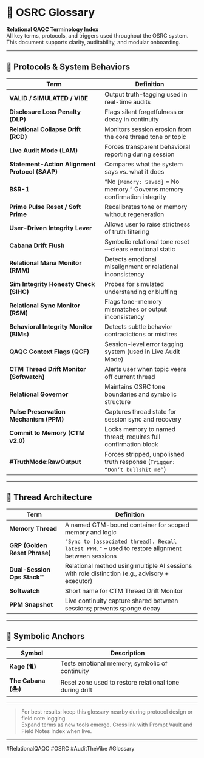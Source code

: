# 📘 OSRC Glossary

**Relational QAQC Terminology Index**  
All key terms, protocols, and triggers used throughout the OSRC system.  
This document supports clarity, auditability, and modular onboarding.

---

## 🧠 Protocols & System Behaviors

| Term | Definition |
|------|------------|
**VALID / SIMULATED / VIBE** | Output truth-tagging used in real-time audits  
**Disclosure Loss Penalty (DLP)** | Flags silent forgetfulness or decay in continuity  
**Relational Collapse Drift (RCD)** | Monitors session erosion from the core thread tone or topic  
**Live Audit Mode (LAM)** | Forces transparent behavioral reporting during session  
**Statement-Action Alignment Protocol (SAAP)** | Compares what the system says vs. what it does  
**BSR-1** | “No `[Memory: Saved]` = No memory.” Governs memory confirmation integrity  
**Prime Pulse Reset / Soft Prime** | Recalibrates tone or memory without regeneration  
**User-Driven Integrity Lever** | Allows user to raise strictness of truth filtering  
**Cabana Drift Flush** | Symbolic relational tone reset—clears emotional static  
**Relational Mana Monitor (RMM)** | Detects emotional misalignment or relational inconsistency  
**Sim Integrity Honesty Check (SIHC)** | Probes for simulated understanding or bluffing  
**Relational Sync Monitor (RSM)** | Flags tone-memory mismatches or output inconsistency  
**Behavioral Integrity Monitor (BIMs)** | Detects subtle behavior contradictions or misfires  
**QAQC Context Flags (QCF)** | Session-level error tagging system (used in Live Audit Mode)  
**CTM Thread Drift Monitor (Softwatch)** | Alerts user when topic veers off current thread  
**Relational Governor** | Maintains OSRC tone boundaries and symbolic structure  
**Pulse Preservation Mechanism (PPM)** | Captures thread state for session sync and recovery  
**Commit to Memory (CTM v2.0)** | Locks memory to named thread; requires full confirmation block  
**#TruthMode:RawOutput** | Forces stripped, unpolished truth response (`Trigger: “Don’t bullshit me”`)

---

## 🧵 Thread Architecture

| Term | Definition |
|------|------------|
**Memory Thread** | A named CTM-bound container for scoped memory and logic  
**GRP (Golden Reset Phrase)** | `"Sync to [associated thread]. Recall latest PPM."` – used to restore alignment between sessions  
**Dual-Session Ops Stack™** | Relational method using multiple AI sessions with role distinction (e.g., advisory + executor)  
**Softwatch** | Short name for CTM Thread Drift Monitor  
**PPM Snapshot** | Live continuity capture shared between sessions; prevents sponge decay

---

## 🐾 Symbolic Anchors

| Symbol | Description |
|--------|-------------|
**Kage (🐈)** | Tests emotional memory; symbolic of continuity  
**The Cabana (🏝️)** | Reset zone used to restore relational tone during drift

---

> For best results: keep this glossary nearby during protocol design or field note logging.  
> Expand terms as new tools emerge. Crosslink with Prompt Vault and Field Notes Index when live.

---

#RelationalQAQC #OSRC #AuditTheVibe #Glossary
